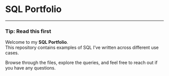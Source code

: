 # SQL Portfolio

---

### Tip: Read this first

Welcome to my **SQL Portfolio**.  
This repository contains examples of SQL I’ve written across different use cases.  

Browse through the files, explore the queries, and feel free to reach out if you have any questions.
